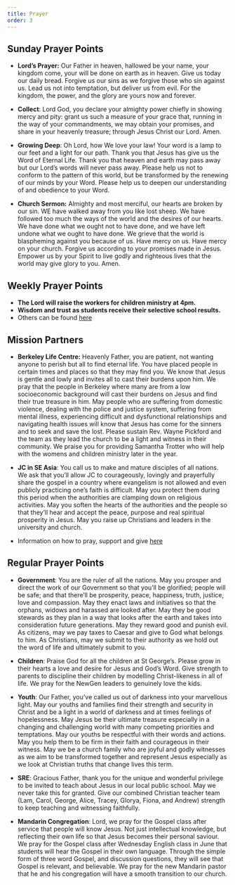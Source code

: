 ```yaml
---
title: Prayer
order: 3
---
```


## Sunday Prayer Points

- **Lord’s Prayer:** Our Father in heaven, hallowed be your name, your kingdom come, your will be done on earth as in heaven. Give us today our daily bread. Forgive us our sins as we forgive those who sin against us. Lead us not into temptation, but deliver us from evil. For the kingdom, the power, and the glory are yours now and forever.
  
- **Collect**: Lord God, you declare your almighty power chiefly in showing mercy and pity: grant us such a measure of your grace that, running in the way of your commandments, we may obtain your promises, and share in your heavenly treasure; through Jesus Christ our Lord. Amen.
  
- **Growing Deep**: Oh Lord, how We love your law! Your word is a lamp to our feet and a light for our path. Thank you that Jesus has give us the Word of Eternal Life. Thank you that heaven and earth may pass away but our Lord’s words will never pass away. Please help us not to conform to the pattern of this world, but be transformed by the renewing of our minds by your Word. Please help us to deepen our understanding of and obedience to your Word. 
  
- **Church Sermon:** Almighty and most merciful, our hearts are broken by our sin. WE have walked away from you like lost sheep. We have followed too much the ways of the world and the desires of our hearts. We have done what we ought not to have done, and we have left undone what we ought to have done. We grieve that the world is blaspheming against you because of us. Have mercy on us. Have mercy on your church. Forgive us according to your promises made in Jesus. Empower us by your Spirit to live godly and righteous lives that the world may give glory to you. Amen.

## Weekly Prayer Points
- **The Lord will raise the workers for children ministry at 4pm.**
- **Wisdom and trust as students receive their selective school results.**
- Others can be found [here](https://stgeorgeshurstville.org.au/prayer) 

## Mission Partners
- **Berkeley Life Centre:** Heavenly Father, you are patient, not wanting anyone to perish but all to find eternal life. You have placed people in certain times and places so that they may find you. We know that Jesus is gentle and lowly and invites all to cast their burdens upon him. We pray that the people in Berkeley where many are from a low socioeconomic background will cast their burdens on Jesus and find their true treasure in him. May people who are suffering from domestic violence, dealing with the police and justice system, suffering from mental illness, experiencing difficult and dysfunctional relationships and navigating health issues will know that Jesus has come for the sinners and to seek and save the lost. Please sustain Rev. Wayne Pickford and the team as they lead the church to be a light and witness in their community. We praise you for providing Samantha Trotter who will help with the womens and children ministry later in the year.
- **JC in SE Asia**: You call us to make and mature disciples of all nations. We ask that you’ll allow JC to courageously, lovingly and prayerfully share the gospel in a country where evangelism is not allowed and even publicly practicing one’s faith is difficult. May you protect them during this period when the authorities are clamping down on religious activities. May you soften the hearts of the authorities and the people so that they’ll hear and accept the peace, purpose and real spiritual prosperity in Jesus. May you raise up Christians and leaders in the university and church.

- Information on how to pray, support and give [here](https://stgeorgeshurstville.org.au/mission-partners)

## Regular Prayer Points

- **Government**: You are the ruler of all the nations. May you prosper and direct the work of our Government so that you’ll be glorified; people will be safe; and that there’ll be prosperity, peace, happiness, truth, justice, love and compassion. May they enact laws and initiatives so that the orphans, widows and harassed are looked after. May they be good stewards as they plan in a way that looks after the earth and takes into consideration future generations. May they reward good and punish evil. As citizens, may we pay taxes to Caesar and give to God what belongs to him. As Christians, may we submit to their authority as we hold out the word of life and ultimately submit to you.
  
- **Children**: Praise God for all the children at St George’s. Please grow in their hearts a love and desire for Jesus and God’s Word. Give strength to parents to discipline their children by modelling Christ-likeness in all of life. We pray for the NewGen leaders to genuinely love the kids. 

- **Youth**: Our Father, you’ve called us out of darkness into your marvellous light. May our youths and families find their strength and security in Christ and be a light in a world of darkness and at times feelings of hopelessness. May Jesus be their ultimate treasure especially in a changing and challenging world with many competing priorities and temptations. May our youths be respectful with their words and actions. May you help them to be firm in their faith and courageous in their witness. May we be a church family who are joyful and godly witnesses as we aim to be transformed together and represent Jesus especially as we look at Christian truths that change lives this term.  

- **SRE**: Gracious Father, thank you for the unique and wonderful privilege to be invited to teach about Jesus in our local public school. May we never take this for granted. Give our combined Christian teacher team (Lam, Carol, George, Alice, Tracey, Glorya, Fiona, and Andrew) strength to keep teaching and witnessing faithfully. 

- **Mandarin Congregation**: Lord, we pray for the Gospel class after service that people will know Jesus. Not just intellectual knowledge, but reflecting their own life so that Jesus becomes their personal saviour. We pray for the Gospel class after Wednesday English class in June that students will hear the Gospel in their own language. Through the simple form of three word Gospel, and discussion questions, they will see that Gospel is relevant, and believable. We pray for the new Mandarin pastor that he and his congregation will have a smooth transition to our church.
